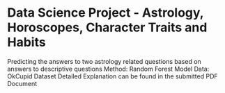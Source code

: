 # Data Science Project - Astrology, Horoscopes, Character Traits and Habits
Predicting the answers to two astrology related questions based on answers to descriptive questions
Method: Random Forest Model
Data: OkCupid Dataset
Detailed Explanation can be found in the submitted PDF Document 
